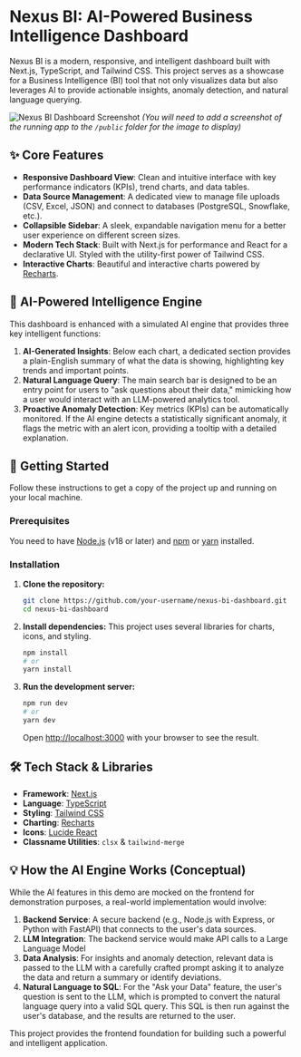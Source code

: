 # Nexus BI: AI-Powered Business Intelligence Dashboard

Nexus BI is a modern, responsive, and intelligent dashboard built with Next.js, TypeScript, and Tailwind CSS. This project serves as a showcase for a Business Intelligence (BI) tool that not only visualizes data but also leverages AI to provide actionable insights, anomaly detection, and natural language querying.

![Nexus BI Dashboard Screenshot](./public/screenshot.png) 
*(You will need to add a screenshot of the running app to the `/public` folder for the image to display)*

## ✨ Core Features

*   **Responsive Dashboard View**: Clean and intuitive interface with key performance indicators (KPIs), trend charts, and data tables.
*   **Data Source Management**: A dedicated view to manage file uploads (CSV, Excel, JSON) and connect to databases (PostgreSQL, Snowflake, etc.).
*   **Collapsible Sidebar**: A sleek, expandable navigation menu for a better user experience on different screen sizes.
*   **Modern Tech Stack**: Built with Next.js for performance and React for a declarative UI. Styled with the utility-first power of Tailwind CSS.
*   **Interactive Charts**: Beautiful and interactive charts powered by [Recharts](https://recharts.org/).

## 🤖 AI-Powered Intelligence Engine

This dashboard is enhanced with a simulated AI engine that provides three key intelligent functions:

1.  **AI-Generated Insights**: Below each chart, a dedicated section provides a plain-English summary of what the data is showing, highlighting key trends and important points.
2.  **Natural Language Query**: The main search bar is designed to be an entry point for users to "ask questions about their data," mimicking how a user would interact with an LLM-powered analytics tool.
3.  **Proactive Anomaly Detection**: Key metrics (KPIs) can be automatically monitored. If the AI engine detects a statistically significant anomaly, it flags the metric with an alert icon, providing a tooltip with a detailed explanation.

## 🚀 Getting Started

Follow these instructions to get a copy of the project up and running on your local machine.

### Prerequisites

You need to have [Node.js](https://nodejs.org/) (v18 or later) and [npm](https://www.npmjs.com/) or [yarn](https://yarnpkg.com/) installed.

### Installation

1.  **Clone the repository:**
    ```bash
    git clone https://github.com/your-username/nexus-bi-dashboard.git
    cd nexus-bi-dashboard
    ```

2.  **Install dependencies:**
    This project uses several libraries for charts, icons, and styling.
    ```bash
    npm install
    # or
    yarn install
    ```

3.  **Run the development server:**
    ```bash
    npm run dev
    # or
    yarn dev
    ```
    Open [http://localhost:3000](http://localhost:3000) with your browser to see the result.

## 🛠️ Tech Stack & Libraries

*   **Framework**: [Next.js](https://nextjs.org/)
*   **Language**: [TypeScript](https://www.typescriptlang.org/)
*   **Styling**: [Tailwind CSS](https://tailwindcss.com/)
*   **Charting**: [Recharts](https://recharts.org/en-US/)
*   **Icons**: [Lucide React](https://lucide.dev/)
*   **Classname Utilities**: `clsx` & `tailwind-merge`

## 💡 How the AI Engine Works (Conceptual)

While the AI features in this demo are mocked on the frontend for demonstration purposes, a real-world implementation would involve:

1.  **Backend Service**: A secure backend (e.g., Node.js with Express, or Python with FastAPI) that connects to the user's data sources.
2.  **LLM Integration**: The backend service would make API calls to a Large Language Model 
3.  **Data Analysis**: For insights and anomaly detection, relevant data is passed to the LLM with a carefully crafted prompt asking it to analyze the data and return a summary or identify deviations.
4.  **Natural Language to SQL**: For the "Ask your Data" feature, the user's question is sent to the LLM, which is prompted to convert the natural language query into a valid SQL query. This SQL is then run against the user's database, and the results are returned to the user.

This project provides the frontend foundation for building such a powerful and intelligent application.
